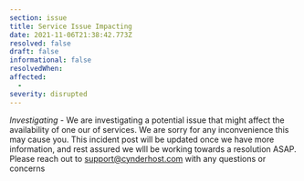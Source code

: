 ```yaml
---
section: issue
title: Service Issue Impacting 
date: 2021-11-06T21:38:42.773Z
resolved: false
draft: false
informational: false
resolvedWhen: 
affected:
  - 
severity: disrupted
---
```

*Investigating* - We are investigating a potential issue that might affect the availability of one our of services. We are sorry for any inconvenience this may cause you. This incident post will be updated once we have more information, and rest assured we wlll be working towards a resolution ASAP. Please reach out to support@cynderhost.com with any questions or concerns

